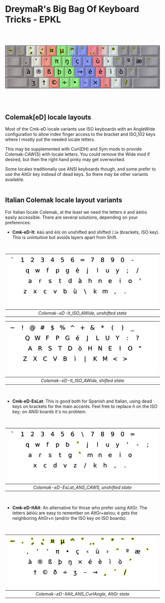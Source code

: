 DreymaR's Big Bag Of Keyboard Tricks - EPKL
===========================================
<br><br>

![EPKL help image for Colemak-eD-ItAlt on an ANSI board, the AltGr state](./Cmk-ItAlt_ANS_s6_EPKL.png)

<br><br>


Colemak[eD] locale layouts
--------------------------
Most of the Cmk-eD locale variants use ISO keyboards with an AngleWide configuration to allow index finger access to the bracket and ISO_102 keys where I mostly put the needed locale letters.

This may be supplemented with Curl(DH) and Sym mods to provide Colemak-CAW(S) with locale letters. You could remove the Wide mod if desired, but then the right hand pinky may get overworked.

Some locales traditionally use ANSI keyboards though, and some prefer to use the AltGr key instead of dead keys. So there may be other variants available.
<br><br>

Italian Colemak locale layout variants
--------------------------------------
For Italian locale Colemak, at the least we need the letters é and àèìòù easily accessible. There are several solutions, depending on your preferences:
- **Cmk-eD-It**: èàù and éòì on unshifted and shifted `[]œ` (brackets, ISO key). This is unintuitive but avoids layers apart from Shift.
<br>

|![EPKL help image for Colemak-eD-It AngleWide on an ISO board, unshifted state](./Cmk-eD-It_ISO_AWide/state0.png)|
|   :---:   |
|_Colemak-eD-It_ISO_AWide, unshifted state_|

|![EPKL help image for Colemak-eD-It AngleWide on an ISO board, shifted state](./Cmk-eD-It_ISO_AWide/state1.png)|
|   :---:   |
|_Colemak-eD-It_ISO_AWide, shifted state_|

<br>

- **Cmk-eD-EsLat**: This is good both for Spanish and Italian, using dead keys on brackets for the main accents. Feel free to replace ñ on the ISO key; on ANSI boards it's no problem.
<br>

|![EPKL help image for Colemak-eD-EsLat CurlAngleWideSym on an ANSI board, unshifted state](../Cmk-eD-Es/Cmk-eD-EsLat_ANS_CurlAWideSym/state0.png)|
|   :---:   |
|_Colemak-eD-EsLat_ANS_CAWS, unshifted state_|
<br>

- **Cmk-eD-ItAlt**: An alternative for those who prefer using AltGr. The letters àèìòù are easy to remember on AltGr+aeiou; é gets the neighboring AltGr+n (and/or the ISO key on ISO boards).
<br>

|![EPKL help image for Colemak-eD-ItAlt on an ANSI board, the AltGr state](./Cmk-eD-ItAlt_ANS_CurlAngle/state6.png)|
|   :---:   |
|_Colemak-eD-ItAlt_ANS_CurlAngle, AltGr state_|
